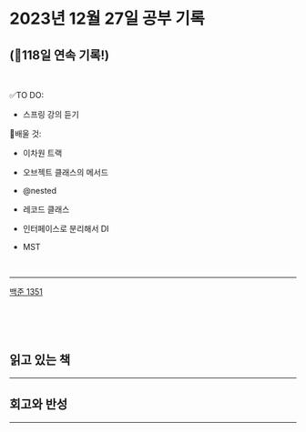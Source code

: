 # 2023년 12월 27일 공부 기록 
## (🚀118일 연속 기록!)

<br>

✅TO DO: 

- 스프링 강의 듣기

💭배울 것:

- 이차원 트랙
- 오브젝트 클래스의 메서드
- @nested
- 레코드 클래스
- 인터페이스로 분리해서 DI


- MST

<br>

---


[백준 1351](..%2F..%2F..%2FAlgorithm%2FSolvedProblem%2FDP%2F1351%2F1351.md)


<br><br><br>

## 읽고 있는 책

---





## 회고와 반성

---
